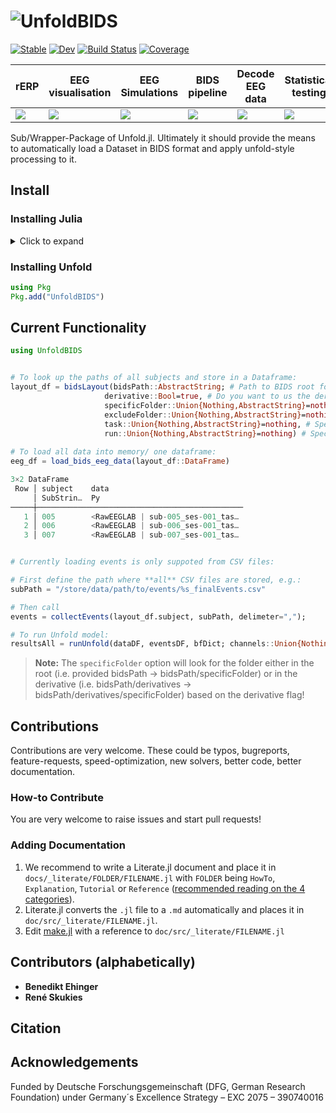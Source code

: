 # ![UnfoldBIDS](https://github.com/unfoldtoolbox/UnfoldBIDS.jl/assets/57703446/60678439-dae5-475a-9764-d021a445950d)

[![Stable][Doc-img]][Doc-url] [![Dev][dev-img]][dev-url] [![Build Status][build-img]][build-url]
[![Coverage](https://codecov.io/gh/unfoldtoolbox/UnfoldBIDS.jl/branch/main/graph/badge.svg)](https://codecov.io/gh/unfoldtoolbox/UnfoldBIDS.jl)

[Doc-img]: https://img.shields.io/badge/docs-stable-blue.svg
[Doc-url]: https://unfoldtoolbox.github.io/UnfoldBIDS.jl/stable
[dev-img]: https://img.shields.io/badge/docs-dev-blue.svg
[dev-url]: https://unfoldtoolbox.github.io/UnfoldBIDS.jl/dev
[semver-img]: https://img.shields.io/badge/semantic-versioning-green
[build-img]: https://github.com/unfoldtoolbox/UnfoldBIDS.jl/actions/workflows/CI.yml/badge.svg?branch=main
[build-url]: https://github.com/unfoldtoolbox/UnfoldBIDS.jl/actions/workflows/CI.yml?query=branch%3Amain

|rERP|EEG visualisation|EEG Simulations|BIDS pipeline|Decode EEG data|Statistical testing|
|---|---|---|---|---|---|
| <a href="https://github.com/unfoldtoolbox/Unfold.jl/tree/main"><img src="https://github-production-user-asset-6210df.s3.amazonaws.com/10183650/277623787-757575d0-aeb9-4d94-a5f8-832f13dcd2dd.png"></a> | <a href="https://github.com/unfoldtoolbox/UnfoldMakie.jl"><img  src="https://github-production-user-asset-6210df.s3.amazonaws.com/10183650/277623793-37af35a0-c99c-4374-827b-40fc37de7c2b.png"></a>|<a href="https://github.com/unfoldtoolbox/UnfoldSim.jl"><img src="https://github-production-user-asset-6210df.s3.amazonaws.com/10183650/277623795-328a4ccd-8860-4b13-9fb6-64d3df9e2091.png"></a>|<a href="https://github.com/unfoldtoolbox/UnfoldBIDS.jl"><img src="https://github-production-user-asset-6210df.s3.amazonaws.com/10183650/277622460-2956ca20-9c48-4066-9e50-c5d25c50f0d1.png"></a>|<a href="https://github.com/unfoldtoolbox/UnfoldDecode.jl"><img src="https://github-production-user-asset-6210df.s3.amazonaws.com/10183650/277622487-802002c0-a1f2-4236-9123-562684d39dcf.png"></a>|<a href="https://github.com/unfoldtoolbox/UnfoldStats.jl"><img  src="https://github-production-user-asset-6210df.s3.amazonaws.com/10183650/277623799-4c8f2b5a-ea84-4ee3-82f9-01ef05b4f4c6.png"></a>|

Sub/Wrapper-Package of Unfold.jl. Ultimately it should provide the means to automatically load a Dataset in BIDS format and apply unfold-style processing to it. 

## Install

### Installing Julia

<details>
<summary>Click to expand</summary>

The recommended way to install julia is [juliaup](https://github.com/JuliaLang/juliaup).
It allows you to, e.g., easily update Julia at a later point, but also test out alpha/beta versions etc.

TL:DR; If you dont want to read the explicit instructions, just copy the following command

#### Windows

AppStore -> JuliaUp,  or `winget install julia -s msstore` in CMD

#### Mac & Linux

`curl -fsSL https://install.julialang.org | sh` in any shell
</details>

### Installing Unfold

```julia
using Pkg
Pkg.add("UnfoldBIDS")
```

## Current Functionality

```julia
using UnfoldBIDS


# To look up the paths of all subjects and store in a Dataframe:
layout_df = bidsLayout(bidsPath::AbstractString; # Path to BIDS root folder
                     derivative::Bool=true, # Do you want to us the derivative/ processed data? Default = true
                     specificFolder::Union{Nothing,AbstractString}=nothing, # If you want a specific folder in derivatives or root specify here
                     excludeFolder::Union{Nothing,AbstractString}=nothing, # You can exclude specific folders when not looking for a specific sub-folder 
                     task::Union{Nothing,AbstractString}=nothing, # Specify task; will load all tasks if not specified
                     run::Union{Nothing,AbstractString}=nothing) # Specify run; will load all runs if not specified
           
# To load all data into memory/ one dataframe:           
eeg_df = load_bids_eeg_data(layout_df::DataFrame)

3×2 DataFrame
 Row │ subject    data                              
     │ SubStrin…  Py                                
─────┼──────────────────────────────────────────────
   1 │ 005        <RawEEGLAB | sub-005_ses-001_tas…
   2 │ 006        <RawEEGLAB | sub-006_ses-001_tas…
   3 │ 007        <RawEEGLAB | sub-007_ses-001_tas…


# Currently loading events is only suppoted from CSV files:

# First define the path where **all** CSV files are stored, e.g.:
subPath = "/store/data/path/to/events/%s_finalEvents.csv"

# Then call
events = collectEvents(layout_df.subject, subPath, delimeter=",");

# To run Unfold model:
resultsAll = runUnfold(dataDF, eventsDF, bfDict; channels::Union{Nothing, String, Integer}=nothing, eventcolumn="event")

```


> **Note:** The ```specificFolder``` option will look for the folder either in the root (i.e. provided bidsPath -> bidsPath/specificFolder) or in the derivative (i.e. bidsPath/derivatives -> bidsPath/derivatives/specificFolder) based on the derivative flag!  

## Contributions

Contributions are very welcome. These could be typos, bugreports, feature-requests, speed-optimization, new solvers, better code, better documentation.

### How-to Contribute

You are very welcome to raise issues and start pull requests!

### Adding Documentation

1. We recommend to write a Literate.jl document and place it in `docs/_literate/FOLDER/FILENAME.jl` with `FOLDER` being `HowTo`, `Explanation`, `Tutorial` or `Reference` ([recommended reading on the 4 categories](https://documentation.divio.com/)).
2. Literate.jl converts the `.jl` file to a `.md` automatically and places it in `doc/src/_literate/FILENAME.jl`.
3. Edit [make.jl](https://github.com/unfoldtoolbox/Unfold.jl/blob/main/docs/make.jl) with a reference to `doc/src/_literate/FILENAME.jl`

## Contributors (alphabetically)

- **Benedikt Ehinger**
- **René Skukies**

## Citation

## Acknowledgements

Funded by Deutsche Forschungsgemeinschaft (DFG, German Research Foundation) under Germany´s Excellence Strategy – EXC 2075 – 390740016
